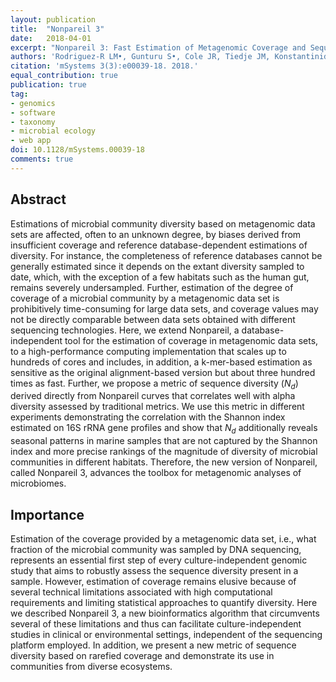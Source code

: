 ```yaml
---
layout: publication
title:  "Nonpareil 3"
date:   2018-04-01
excerpt: "Nonpareil 3: Fast Estimation of Metagenomic Coverage and Sequence Diversity."
authors: 'Rodriguez-R LM•, Gunturu S•, Cole JR, Tiedje JM, Konstantinidis KT.'
citation: 'mSystems 3(3):e00039-18. 2018.'
equal_contribution: true
publication: true
tag:
- genomics
- software
- taxonomy
- microbial ecology
- web app
doi: 10.1128/mSystems.00039-18
comments: true
---
```


## Abstract
Estimations of microbial community diversity based on metagenomic data sets are affected, often to an unknown degree, by biases derived from insufficient coverage and reference database-dependent estimations of diversity. For instance, the completeness of reference databases cannot be generally estimated since it depends on the extant diversity sampled to date, which, with the exception of a few habitats such as the human gut, remains severely undersampled. Further, estimation of the degree of coverage of a microbial community by a metagenomic data set is prohibitively time-consuming for large data sets, and coverage values may not be directly comparable between data sets obtained with different sequencing technologies. Here, we extend Nonpareil, a database-independent tool for the estimation of coverage in metagenomic data sets, to a high-performance computing implementation that scales up to hundreds of cores and includes, in addition, a k-mer-based estimation as sensitive as the original alignment-based version but about three hundred times as fast. Further, we propose a metric of sequence diversity (*N<sub>d</sub>*) derived directly from Nonpareil curves that correlates well with alpha diversity assessed by traditional metrics. We use this metric in different experiments demonstrating the correlation with the Shannon index estimated on 16S rRNA gene profiles and show that *N<sub>d</sub>* additionally reveals seasonal patterns in marine samples that are not captured by the Shannon index and more precise rankings of the magnitude of diversity of microbial communities in different habitats. Therefore, the new version of Nonpareil, called Nonpareil 3, advances the toolbox for metagenomic analyses of microbiomes.

## Importance
Estimation of the coverage provided by a metagenomic data set, i.e., what fraction of the microbial community was sampled by DNA sequencing, represents an essential first step of every culture-independent genomic study that aims to robustly assess the sequence diversity present in a sample. However, estimation of coverage remains elusive because of several technical limitations associated with high computational requirements and limiting statistical approaches to quantify diversity. Here we described Nonpareil 3, a new bioinformatics algorithm that circumvents several of these limitations and thus can facilitate culture-independent studies in clinical or environmental settings, independent of the sequencing platform employed. In addition, we present a new metric of sequence diversity based on rarefied coverage and demonstrate its use in communities from diverse ecosystems.
